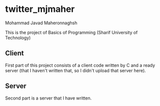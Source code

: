 # twitter_mjmaher
Mohammad Javad Maheronnaghsh

This is the project of Basics of Programming (Sharif University of Technology)

## Client
First part of this project consists of a client code written by C and a ready server (that I haven't written that, so I didn't upload that server here).

## Server
Second part is a server that I have written.
